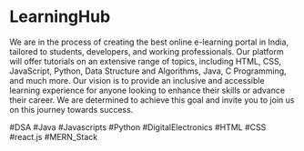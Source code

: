 # LearningHub
We are in the process of creating the best online e-learning portal in India, tailored to students, developers, and working professionals. Our platform will offer tutorials on an extensive range of topics, including HTML, CSS, JavaScript, Python, Data Structure and Algorithms, Java, C Programming, and much more. Our vision is to provide an inclusive and accessible learning experience for anyone looking to enhance their skills or advance their career. We are determined to achieve this goal and invite you to join us on this journey towards success.

#DSA #Java #Javascripts #Python #DigitalElectronics #HTML #CSS #react.js #MERN_Stack
